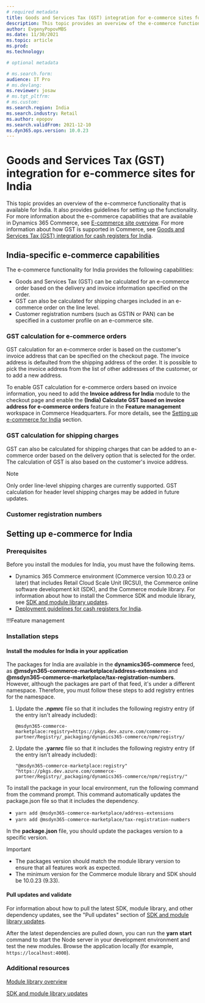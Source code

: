```yaml
---
# required metadata
title: Goods and Services Tax (GST) integration for e-commerce sites for India
description: This topic provides an overview of the e-commerce functionality that is available for India. It also provides guidelines for setting up the functionality.
author: EvgenyPopovMBS
ms.date: 11/30/2021
ms.topic: article
ms.prod:
ms.technology:

# optional metadata

# ms.search.form:
audience: IT Pro
# ms.devlang:
ms.reviewer: josaw
# ms.tgt_pltfrm:
# ms.custom:
ms.search.region: India
ms.search.industry: Retail
ms.author: epopov
ms.search.validFrom: 2021-12-10
ms.dyn365.ops.version: 10.0.23
---
```

# Goods and Services Tax (GST) integration for e-commerce sites for India

This topic provides an overview of the e-commerce functionality that is available for India. It also provides guidelines for setting up the functionality. For more information about the e-commerce capabilities that are available in Dynamics 365 Commerce, see [E-commerce site overview](../online-store-overview.md). For more information about how GST is supported in Commerce, see [Goods and Services Tax (GST) integration for cash registers for India](apac-ind-cash-registers.md).

## India-specific e-commerce capabilities

The e-commerce functionality for India provides the following capabilities:

- Goods and Services Tax (GST) can be calculated for an e-commerce order based on the delivery and invoice information specified on the order.
- GST can also be calculated for shipping charges included in an e-commerce order on the line level.
- Customer registration numbers (such as GSTIN or PAN) can be specified in a customer profile on an e-commerce site.

### GST calculation for e-commerce orders

GST calculation for an e-commerce order is based on the customer's invoice address that can be specified on the checkout page. The invoice address is defaulted from the shipping address of the order. It is possible to pick the invoice address from the list of other addresses of the customer, or to add a new address.

To enable GST calculation for e-commerce orders based on invoice information, you need to add the **Invoice address for India** module to the checkout page and enable the **(India) Calculate GST based on invoice address for e-commerce orders** feature in the **Feature management** workspace in Commerce Headquarters. For more details, see the [Setting up e-commerce for India](#setting-up-e-commerce-for-india) section.

### GST calculation for shipping charges

GST can also be calculated for shipping charges that can be added to an e-commerce order based on the delivery option that is selected for the order. The calculation of GST is also based on the customer's invoice address.

> [!NOTE]
> Only order line-level shipping charges are currently supported. GST calculation for header level shipping charges may be added in future updates.

### Customer registration numbers

## Setting up e-commerce for India

### Prerequisites

Before you install the modules for India, you must have the following items.
- Dynamics 365 Commerce environment (Commerce version 10.0.23 or later) that includes Retail Cloud Scale Unit (RCSU), the Commerce online software development kit (SDK), and the Commerce module library. For information about how to install the Commerce SDK and module library, see [SDK and module library updates](../e-commerce-extensibility/sdk-updates.md). 
- [Deployment guidelines for cash registers for India](apac-ind-loc-deployment-guidelines.md).

!!!Feature management

### Installation steps

#### Install the modules for India in your application

The packages for India are available in the **dynamics365-commerce** feed, as **@msdyn365-commerce-marketplace/address-extensions** and **@msdyn365-commerce-marketplace/tax-registration-numbers**. However, although the packages are part of that feed, it's under a different namespace. Therefore, you must follow these steps to add registry entries for the namespace.

1. Update the **.npmrc** file so that it includes the following registry entry (if the entry isn't already included):

    `@msdyn365-commerce-marketplace:registry=https://pkgs.dev.azure.com/commerce-partner/Registry/_packaging/dynamics365-commerce/npm/registry/`

1. Update the **.yarnrc** file so that it includes the following registry entry (if the entry isn't already included):

    `"@msdyn365-commerce-marketplace:registry" "https://pkgs.dev.azure.com/commerce-partner/Registry/_packaging/dynamics365-commerce/npm/registry/"`	
	
To install the package in your local environment, run the following command from the command prompt. This command automatically updates the package.json file so that it includes the dependency.

- `yarn add @msdyn365-commerce-marketplace/address-extensions`
- `yarn add @msdyn365-commerce-marketplace/tax-registration-numbers`

In the **package.json** file, you should update the packages version to a specific version.

> [!IMPORTANT]
> - The packages version should match the module library version to ensure that all features work as expected. 
> - The minimum version for the Commerce module library and SDK should be 10.0.23 (9.33). 

#### Pull updates and validate

For information about how to pull the latest SDK, module library, and other dependency updates, see the "Pull updates" section of [SDK and module library updates](../e-commerce-extensibility/sdk-updates.md#pull-updates).

After the latest dependencies are pulled down, you can run the **yarn start** command to start the Node server in your development environment and test the new modules. Browse the application locally (for example, `https://localhost:4000`).

### Additional resources

[Module library overview](../starter-kit-overview.md)

[SDK and module library updates](../e-commerce-extensibility/sdk-updates.md)
